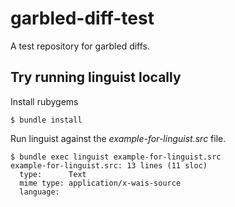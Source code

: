 # garbled-diff-test

A test repository for garbled diffs.

## Try running linguist locally

Install rubygems

```
$ bundle install
```

Run linguist against the *example-for-linguist.src* file.

```
$ bundle exec linguist example-for-linguist.src
example-for-linguist.src: 13 lines (11 sloc)
  type:      Text
  mime type: application/x-wais-source
  language:
```
